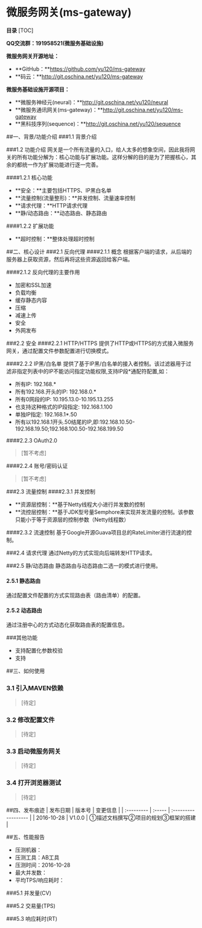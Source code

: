 # 微服务网关(ms-gateway)

**目录**
[TOC]

**QQ交流群：191958521(微服务基础设施)**

**微服务网关开源地址：**

+ **GitHub：**https://github.com/yu120/ms-gateway
+ **码云：**http://git.oschina.net/yu120/ms-gateway

**微服务基础设施开源项目：**

+ **微服务神经元(neural)：**http://git.oschina.net/yu120/neural
+ **微服务通讯网关(ms-gateway)：**http://git.oschina.net/yu120/ms-gateway
+ **黑科技序列(sequence)：**http://git.oschina.net/yu120/sequence


##一、背景/功能介绍
###1.1 背景介绍

###1.2 功能介绍
网关是一个所有流量的入口，给人太多的想象空间，因此我将网关的所有功能分解为：核心功能与扩展功能。这样分解的目的是为了把握核心，其余的都统一作为扩展功能进行逐一完善。

####1.2.1 核心功能
+ **安全：**主要包括HTTPS、IP黑白名单
+ **流量控制(流量整形)：**并发控制、流量速率控制
+ **请求代理：**HTTP请求代理
+ **静/动态路由：**动态路由、静态路由

####1.2.2 扩展功能
+ **超时控制：**整体处理超时控制

##二、核心设计
###2.1 反向代理
####2.1.1 概念
根据客户端的请求，从后端的服务器上获取资源，然后再将这些资源返回给客户端。

####2.1.2 反向代理的主要作用
+ 加密和SSL加速
+ 负载均衡
+ 缓存静态内容
+ 压缩
+ 减速上传
+ 安全
+ 外网发布

###2.2 安全
####2.2.1 HTTP/HTTPS
提供了HTTP或HTTPS的方式接入微服务网关，通过配置文件参数配置进行切换模式。

####2.2.2 IP黑/白名单
提供了基于IP黑/白名单的接入者控制。该过滤器用于过滤非指定列表中的IP不能访问指定功能权限,支持IP段*通配符配置,如：

+ 所有IP: 192.168.*
+ 所有192.168.开头的IP: 192.168.0.*
+ 所有0网段的IP: 10.195.13.0-10.195.13.255
+ 也支持这种格式的IP段指定: 192.168.1.100
+ 单独IP指定: 192.168.1*.50
+ 所有以192.168.1开头.50结尾的IP,即:192.168.10.50-192.168.19.50;192.168.100.50-192.168.199.50

####2.2.3 OAuth2.0
> [暂不考虑]

####2.2.4 账号/密码认证
> [暂不考虑]

###2.3 流量控制
####2.3.1 并发控制 
+ **资源层控制：**基于Netty线程大小进行并发数的控制
+ **流控层控制：**基于JDK型号量Semphore来实现并发流量的控制。该参数只能小于等于资源层的控制参数（Netty线程数）

####2.3.2 流速控制
基于Google开源Guava项目总的RateLimiter进行流速的控制。

###2.4 请求代理
通过Netty的方式实现向后端转发HTTP请求。

###2.5 静/动态路由
静态路由与动态路由二选一的模式进行使用。

#### 2.5.1 静态路由
通过配置文件配置的方式实现路由表（路由清单）的配置。

#### 2.5.2 动态路由
通过注册中心的方式动态化获取路由表的配置信息。

###其他功能
+ 支持配置化参数校验
+ 支持

##三、如何使用
### 3.1 引入MAVEN依赖
> [待定]

### 3.2 修改配置文件
> [待定]

### 3.3 启动微服务网关
> [待定]

### 3.4 打开浏览器测试
>  [待定]

##四、发布痕迹
| 发布日期       | 版本号    | 变更信息                |
| :--------- | :----- | :------------------ |
| 2016-10-28 | V1.0.0 | ①描述文档撰写②项目的规划③框架的搭建 |

##五、性能报告
+ 压测机器：
+ 压测工具：AB工具
+ 压测时间：2016-10-28
+ 最大并发数：
+ 平均TPS/响应耗时：

###5.1 并发量(CV)

###5.2 交易量(TPS)

###5.3 响应耗时(RT)

